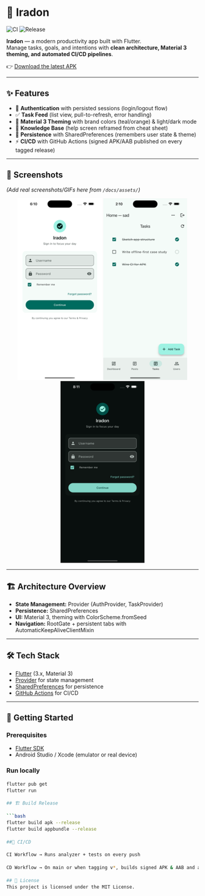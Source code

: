 # 📱 Iradon
![CI](https://github.com/<your-username>/<your-repo>/actions/workflows/ci.yml/badge.svg)
![Release](https://github.com/<your-username>/<your-repo>/actions/workflows/android-release.yml/badge.svg)

**Iradon** — a modern productivity app built with Flutter.  
Manage tasks, goals, and intentions with **clean architecture, Material 3 theming, and automated CI/CD pipelines**.

👉 [Download the latest APK](https://github.com/<your-username>/<your-repo>/releases/latest)

---

## ✨ Features
- 🔐 **Authentication** with persisted sessions (login/logout flow)
- ✅ **Task Feed** (list view, pull-to-refresh, error handling)
- 🎨 **Material 3 Theming** with brand colors (teal/orange) & light/dark mode
- 📖 **Knowledge Base** (help screen reframed from cheat sheet)
- 💾 **Persistence** with SharedPreferences (remembers user state & theme)
- ⚡ **CI/CD** with GitHub Actions (signed APK/AAB published on every tagged release)

---

## 📸 Screenshots
*(Add real screenshots/GIFs here from `/docs/assets/`)*

<p align="center">
  <img src="docs/assets/login.png" alt="Login" width="220"/>
  <img src="docs/assets/tasks.png" alt="Task List" width="220"/>
  <img src="docs/assets/darkmode.png" alt="Dark Mode" width="220"/>
</p>

---

## 🏗️ Architecture Overview



- **State Management:** Provider (AuthProvider, TaskProvider)  
- **Persistence:** SharedPreferences  
- **UI:** Material 3, theming with ColorScheme.fromSeed  
- **Navigation:** RootGate + persistent tabs with AutomaticKeepAliveClientMixin  

---

## 🛠️ Tech Stack
- [Flutter](https://flutter.dev/) (3.x, Material 3)
- [Provider](https://pub.dev/packages/provider) for state management
- [SharedPreferences](https://pub.dev/packages/shared_preferences) for persistence
- [GitHub Actions](https://github.com/features/actions) for CI/CD

---

## 🚀 Getting Started

### Prerequisites
- [Flutter SDK](https://docs.flutter.dev/get-started/install)
- Android Studio / Xcode (emulator or real device)

### Run locally
```bash
flutter pub get
flutter run

## 🏗️ Build Release

```bash
flutter build apk --release
flutter build appbundle --release

##🔄 CI/CD

CI Workflow → Runs analyzer + tests on every push

CD Workflow → On main or when tagging v*, builds signed APK & AAB and attaches them to GitHub Releases

## 📜 License
This project is licensed under the MIT License.